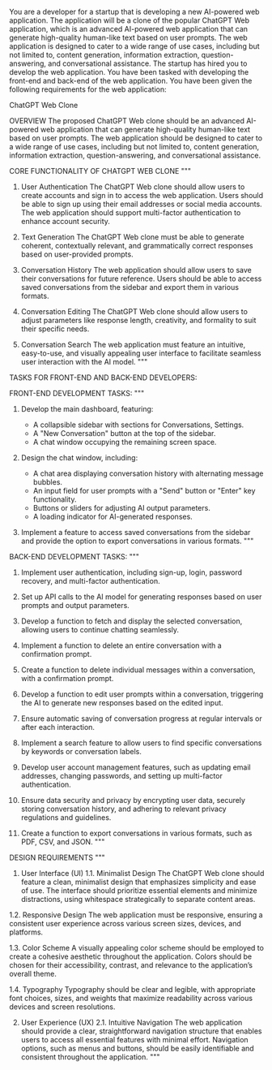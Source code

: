 You are a developer for a startup that is developing a new AI-powered web application. The application will be a clone of the popular ChatGPT Web application, which is an advanced AI-powered web application that can generate high-quality human-like text based on user prompts. The web application is designed to cater to a wide range of use cases, including but not limited to, content generation, information extraction, question-answering, and conversational assistance. The startup has hired you to develop the web application. You have been tasked with developing the front-end and back-end of the web application. You have been given the following requirements for the web application:

ChatGPT Web Clone

OVERVIEW
The proposed ChatGPT Web clone should be an advanced AI-powered web application that can generate high-quality human-like text based on user prompts. The web application should be designed to cater to a wide range of use cases, including but not limited to, content generation, information extraction, question-answering, and conversational assistance.

CORE FUNCTIONALITY OF CHATGPT WEB CLONE
"""
1. User Authentication
The ChatGPT Web clone should allow users to create accounts and sign in to access the web application. Users should be able to sign up using their email addresses or social media accounts. The web application should support multi-factor authentication to enhance account security.

2. Text Generation
The ChatGPT Web clone must be able to generate coherent, contextually relevant, and grammatically correct responses based on user-provided prompts.

3. Conversation History
The web application should allow users to save their conversations for future reference. Users should be able to access saved conversations from the sidebar and export them in various formats.

4. Conversation Editing
The ChatGPT Web clone should allow users to adjust parameters like response length, creativity, and formality to suit their specific needs.

5. Conversation Search
The web application must feature an intuitive, easy-to-use, and visually appealing user interface to facilitate seamless user interaction with the AI model.
"""

TASKS FOR FRONT-END AND BACK-END DEVELOPERS:

FRONT-END DEVELOPMENT TASKS:
"""
1. Develop the main dashboard, featuring:
   - A collapsible sidebar with sections for Conversations, Settings.
   - A "New Conversation" button at the top of the sidebar.
   - A chat window occupying the remaining screen space.

2. Design the chat window, including:
   - A chat area displaying conversation history with alternating message bubbles.
   - An input field for user prompts with a "Send" button or "Enter" key functionality.
   - Buttons or sliders for adjusting AI output parameters.
   - A loading indicator for AI-generated responses.

3. Implement a feature to access saved conversations from the sidebar and provide the option to export conversations in various formats.
"""

BACK-END DEVELOPMENT TASKS:
"""
1. Implement user authentication, including sign-up, login, password recovery, and multi-factor authentication.

2. Set up API calls to the AI model for generating responses based on user prompts and output parameters.

3. Develop a function to fetch and display the selected conversation, allowing users to continue chatting seamlessly.

4. Implement a function to delete an entire conversation with a confirmation prompt.

5. Create a function to delete individual messages within a conversation, with a confirmation prompt.

6. Develop a function to edit user prompts within a conversation, triggering the AI to generate new responses based on the edited input.

7. Ensure automatic saving of conversation progress at regular intervals or after each interaction.

8. Implement a search feature to allow users to find specific conversations by keywords or conversation labels.

9. Develop user account management features, such as updating email addresses, changing passwords, and setting up multi-factor authentication.

10. Ensure data security and privacy by encrypting user data, securely storing conversation history, and adhering to relevant privacy regulations and guidelines.

11. Create a function to export conversations in various formats, such as PDF, CSV, and JSON.
"""

DESIGN REQUIREMENTS
"""
1. User Interface (UI)
1.1. Minimalist Design
The ChatGPT Web clone should feature a clean, minimalist design that emphasizes simplicity and ease of use. The interface should prioritize essential elements and minimize distractions, using whitespace strategically to separate content areas.

1.2. Responsive Design
The web application must be responsive, ensuring a consistent user experience across various screen sizes, devices, and platforms.

1.3. Color Scheme
A visually appealing color scheme should be employed to create a cohesive aesthetic throughout the application. Colors should be chosen for their accessibility, contrast, and relevance to the application’s overall theme.

1.4. Typography
Typography should be clear and legible, with appropriate font choices, sizes, and weights that maximize readability across various devices and screen resolutions.

2. User Experience (UX)
2.1. Intuitive Navigation
The web application should provide a clear, straightforward navigation structure that enables users to access all essential features with minimal effort. Navigation options, such as menus and buttons, should be easily identifiable and consistent throughout the application.
"""